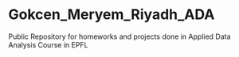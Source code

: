 # Gokcen_Meryem_Riyadh_ADA
Public Repository for homeworks and projects done in Applied Data Analysis Course in EPFL 
